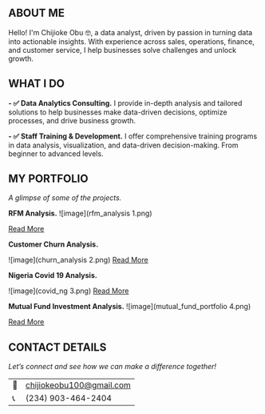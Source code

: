 <!--Section 1: Introduce your self-->
## ABOUT ME

Hello! I'm Chijioke Obu 🤓, a data analyst, driven by passion in turning data into actionable insights. With experience across sales, operations, finance, and customer service, I help businesses solve challenges and unlock growth.


<!--Mention your top/relevant skills here - core and soft skills-->
## WHAT I DO

**- ✅ Data Analytics Consulting.**
I provide in-depth analysis and tailored solutions to help businesses make data-driven decisions, optimize processes, and drive business growth. 

**- ✅ Staff Training & Development.**
I offer comprehensive training programs in data analysis, visualization, and data-driven decision-making. From beginner to advanced levels. 


<!--Section 2: List 3-4 key projects-->
## MY PORTFOLIO 


*A glimpse of some of the projects.*

**RFM Analysis.**
![image](rfm_analysis 1.png)

[Read More](https://github.com/cobu900/cobu-my-repo/blob/main/rfm_analysis.xlsx)


**Customer Churn Analysis.**

![image](churn_analysis 2.png)
[Read More](https://www.linkedin.com/pulse/predictive-modeling-hypothesis-testing-using-titanic-dataset-anietie/)


**Nigeria Covid 19 Analysis.**

![image](covid_ng 3.png)
[Read More](https://www.linkedin.com/pulse/predictive-modeling-hypothesis-testing-using-titanic-dataset-anietie/)


**Mutual Fund Investment Analysis.**
![image](mutual_fund_portfolio 4.png)

[Read More](https://www.linkedin.com/pulse/predictive-modeling-hypothesis-testing-using-titanic-dataset-anietie/)


## CONTACT DETAILS

*Let’s connect and see how we can make a difference together!*
<table>
  <tbody>
    <tr>
      <td>📧</td>
      <td><a href="mailto:chijiokeobu100@gmail.com">chijiokeobu100@gmail.com</a></td>
    </tr>
    <tr>
      <td>📞</td>
      <td>(234) 903-464-2404</td>
    </tr>
  </tbody>
</table>


